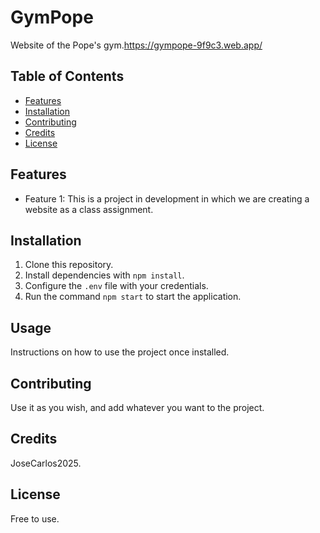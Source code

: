 # GymPope

Website of the Pope's gym.https://gympope-9f9c3.web.app/

## Table of Contents

- [Features](#features)
- [Installation](#installation)
- [Contributing](#contributing)
- [Credits](#credits)
- [License](#license)

## Features

- Feature 1: This is a project in development in which we are creating a website as a class assignment.

## Installation

1. Clone this repository.
2. Install dependencies with `npm install`.
3. Configure the `.env` file with your credentials.
4. Run the command `npm start` to start the application.

## Usage

Instructions on how to use the project once installed.

## Contributing

Use it as you wish, and add whatever you want to the project.

## Credits

JoseCarlos2025.

## License

Free to use.
